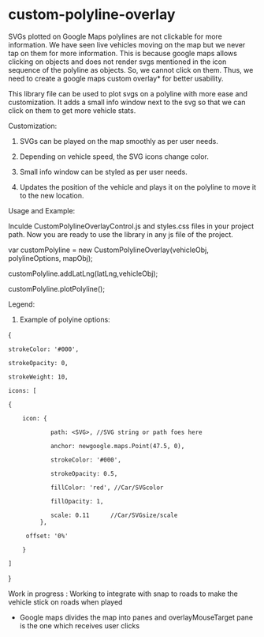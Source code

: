 # custom-polyline-overlay
SVGs plotted on Google Maps polylines are not clickable for more information. We have seen live vehicles moving on the map but we never tap on them for more information. This is because google maps allows clicking on objects and does not render svgs mentioned in the icon sequence of the polyline as objects. So, we cannot click on them. Thus, we need to create a google maps custom overlay* for better usability. 

This library file can be used to plot svgs on a polyline with more ease and customization. It adds a small info window next to the svg so that we can click on them to get more vehicle stats. 

Customization: 

1. SVGs can be played on the map smoothly as per user needs.

2. Depending on vehicle speed, the SVG icons change color.

3. Small info window can be styled as per user needs.

4. Updates the position of the vehicle and plays it on the polyline to move it to the new location.

Usage and Example:

Inculde CustomPolylineOverlayControl.js and styles.css files in your project path. Now you are ready to use the library in any js file of the project.

var customPolyline = new CustomPolylineOverlay(vehicleObj, polylineOptions, mapObj);

customPolyline.addLatLng(latLng,vehicleObj);

customPolyline.plotPolyline();

Legend:

1. Example of polyine options:

{

	strokeColor: '#000',
	
  	strokeOpacity: 0,
	
  	strokeWeight: 10,

	icons: [
	
	{
      		
		icon: {
       
       			path: <SVG>, //SVG string or path foes here
			
        		anchor: newgoogle.maps.Point(47.5, 0),
			
       			strokeColor: '#000',
			
        		strokeOpacity: 0.5,
			
        		fillColor: 'red', //Car/SVGcolor
			
       			fillOpacity: 1,
			
        		scale: 0.11      //Car/SVGsize/scale
     		 },
			
		 offset: '0%'
		 
    	}
	
  	]
	
}

Work in progress : Working to integrate with snap to roads to make the vehicle stick on roads when played


* Google maps divides the map into panes and overlayMouseTarget pane is the one which receives user clicks
